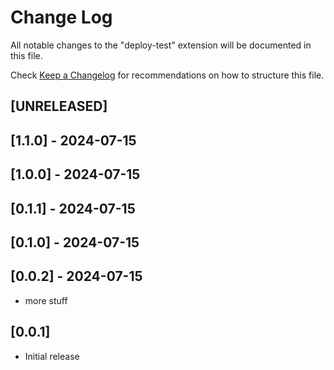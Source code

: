 # Change Log

All notable changes to the "deploy-test" extension will be documented in this file.

Check [Keep a Changelog](http://keepachangelog.com/) for recommendations on how to structure this file.

## [UNRELEASED]

## [1.1.0] - 2024-07-15

## [1.0.0] - 2024-07-15

## [0.1.1] - 2024-07-15

## [0.1.0] - 2024-07-15

## [0.0.2] - 2024-07-15

- more stuff

## [0.0.1]

- Initial release